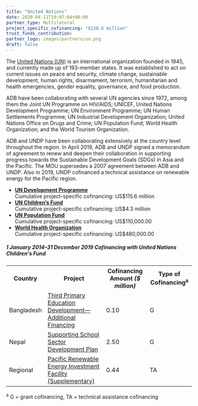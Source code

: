 ```yaml
---
title: "United Nations"
date: 2020-04-11T19:07:04+08:00
partner_type: Multilateral
project_specific_cofinancing: "$120.6 million"
trust_funds_contribution: 
partner_logo: images/partners/un.png
draft: false
---
```

The <a href="https://www.un.org/en/">United Nations (UN)</a> is an international organization founded in 1945, and currently made up of 193-member states. It was established to act on current issues on peace and security, climate change, sustainable development, human rights, disarmament, terrorism, humanitarian and health emergencies, gender equality, governance, and food production. 

ADB have been collaborating with several UN agencies since 1972, among them the Joint UN Programme on HIV/AIDS; UNICEF, United Nations Development Programme; UN Environment Programme; UN Human Settlements Programme; UN Industrial Development Organization; United Nations Office on Drugs and Crime; UN Population Fund; World Health Organization; and the World Tourism Organization. 

ADB and UNDP have been collaborating extensively at the country level throughout the region. In April 2019, ADB and UNDP signed a memorandum of agreement to renew and deepen their collaboration in supporting progress towards the Sustainable Development Goals (SDGs) in Asia and the Pacific. The MOU supersedes a 2007 agreement between ADB and UNDP. Also in 2019, UNDP  cofinanced a technical assistance on renewable energy for the Pacific region.  

* <a href="https://www.undp.org/content/undp/en/home.html">**UN Development Programme**</a><br> Cumulative project-specific cofinancing: US$115.6 million
* <a href="https://www.unicef.org/">**UN Children’s Fund**</a><br> 
Cumulative project-specific cofinancing: US$4.3 million 
* <a href="https://www.unfpa.org/">**UN Population Fund**</a><br>
Cumulative project-specific cofinancing: US$110,000.00
* <a href="https://www.who.int/">**World Health Organization**</a><br> 
Cumulative project-specific cofinancing: US$480,000.00

##### _1 January 2014–31 December 2019_ Cofinancing with United Nations Children's Fund

<table class="table dr-partner-table">
<tr>
<th>Country</th>
<th>Project</th>
<th>Cofinancing Amount <em>($ million)</em></th>
<th>Type of Cofinancing<sup>a</sup></th>
</tr>
<tr>
<td>Bangladesh</td>
<td><a href="https://www.adb.org/projects/42122-016/main" target="_parent">Third Primary Education Development—Additional Financing</a></td>
<td>0.10 </td>
<td>G</td>
</tr>
<tr>
<td>Nepal</td>
<td><a href="https://www.adb.org/projects/49424-001/main" target="_parent">Supporting School Sector Development Plan</a></td>
<td>2.50 </td>
<td>G</td>
</tr>

<tr>
<td>Regional</td>
<td><a href="https://www.adb.org/projects/49450-001/main" target="_parent">Pacific Renewable Energy Investment Facility (Supplementary)</a></td>
<td>0.44 </td>
<td>TA</td>
</tr>

</table>

<p class="dr-footnote"><sup>a</sup> G = grant cofinancing, TA = technical assistance cofinancing</p> 